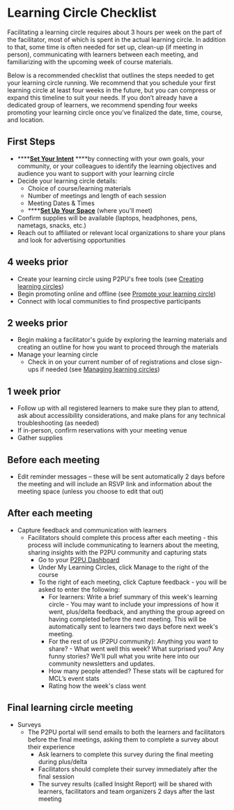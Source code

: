 # Learning Circle Checklist

Facilitating a learning circle requires about 3 hours per week on the part of the facilitator, most of which is spent in the actual learning circle. In addition to that, some time is often needed for set up, clean-up \(if meeting in person\), communicating with learners between each meeting, and familiarizing with the upcoming week of course materials.

Below is a recommended checklist that outlines the steps needed to get your learning circle running. We recommend that you schedule your first learning circle at least four weeks in the future, but you can compress or expand this timeline to suit your needs. If you don’t already have a dedicated group of learners, we recommend spending four weeks promoting your learning circle once you’ve finalized the date, time, course, and location.

## First Steps

* \*\*\*\*[**Set Your Intent**](../courses/set-your-intent.md) ****by connecting with your own goals, your community, or your colleagues to identify the learning objectives and audience you want to support with your learning circle
* Decide your learning circle details:
  * Choice of course/learning materials
  * Number of meetings and length of each session
  * Meeting Dates & Times
  * \*\*\*\*[**Set Up Your Space**](../facilitation/set-up-your-space.md) \(where you'll meet\)
* Confirm supplies will be available \(laptops, headphones, pens, nametags, snacks, etc.\)
* Reach out to affiliated or relevant local organizations to share your plans and look for advertising opportunities

## 4 weeks prior

* Create your learning circle using P2PU's free tools \(see [Creating learning circles](../tools-and-resources/tools-for-learning-circles/creating-learning-circles.md)\)
* Begin promoting online and offline \(see [Promote your learning circle](../facilitation/promotion-and-outreach.md)\)
* Connect with local communities to find prospective participants

## 2 weeks prior

* Begin making a facilitator's guide by exploring the learning materials and creating an outline for how you want to proceed through the materials 
* Manage your learning circle
  * Check in on your current number of of registrations and close sign-ups if needed \(see [Managing learning circles]()\)

## 1 week prior

* Follow up with all registered learners to make sure they plan to attend, ask about accessibility considerations, and make plans for any technical troubleshooting \(as needed\)
* If in-person, confirm reservations with your meeting venue
* Gather supplies

## Before each meeting

* Edit reminder messages – these will be sent automatically 2 days before the meeting and will include an RSVP link and information about the meeting space \(unless you choose to edit that out\)

## After each meeting

* Capture feedback and communication with learners
  * Facilitators should complete this process after each meeting - this process will include communicating to learners about the meeting, sharing insights with the P2PU community and capturing stats
    * Go to your [P2PU Dashboard](https://learningcircles.p2pu.org/en/)
    * Under My Learning Circles, click Manage to the right of the course
    * To the right of each meeting, click Capture feedback - you will be asked to enter the following:
      * For learners: Write a brief summary of this week's learning circle - You may want to include your impressions of how it went, plus/delta feedback, and anything the group agreed on having completed before the next meeting. This will be automatically sent to learners two days before next week's meeting.
      * For the rest of us \(P2PU community\): Anything you want to share? - What went well this week? What surprised you? Any funny stories? We'll pull what you write here into our community newsletters and updates.
      * How many people attended? These stats will be captured for MCL’s event stats
      * Rating how the week's class went

## Final learning circle meeting

* Surveys 
  * The P2PU portal will send emails to both the learners and facilitators before the final meetings, asking them to complete a survey about their experience
    * Ask learners to complete this survey during the final meeting during plus/delta
    * Facilitators should complete their survey immediately after the final session
    * The survey results \(called Insight Report\) will be shared with learners, facilitators and team organizers 2 days after the last meeting

